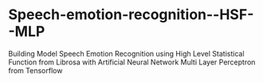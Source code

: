 # Speech-emotion-recognition--HSF--MLP
Building Model Speech Emotion Recognition using High Level Statistical Function from Librosa with Artificial Neural Network Multi Layer Perceptron from Tensorflow
